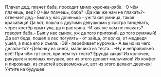   Плачет дед, плачет баба, проходит мимо курочка-ряба.
-О чём плачешь, дед? О чём плачешь, баба?
-Да как же нам не плакать?- отвечает дед.- Была у нас доченька - уж такая умница, такая красавица! Да вот, пошла с другими девушками у костра танцевать, через костёр прыгнула, да и растаяла.
-И как же нам не плакать?- говорит баба.- Был у нас сынок, уж да того пригожий, до того румяный! Да вот беда, пошёл в лес погулять - от зайца, от волка, от медведя ушёл, а лиса его и съела.
-Эй!- перебивает курочка.- А вы их из чего делали-то?
-Девочку из снега, мальчика из теста...
-Ну и неправильно всё! При чём тут снег, при чём тут тесто? Ерунда какая! Из колючек, ракушек и зеленых лягушек, вот из этого делают мальчиков! Из конфет и пирожных, из сластей всевозможных, вот из этого делают девочек! Учтите на будущее.    